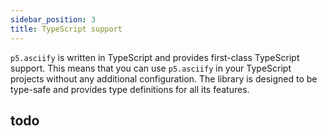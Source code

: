 ```yaml
---
sidebar_position: 3
title: TypeScript support
---
```


`p5.asciify` is written in TypeScript and provides first-class TypeScript support. This means that you can use `p5.asciify` in your TypeScript projects without any additional configuration. The library is designed to be type-safe and provides type definitions for all its features.

## todo